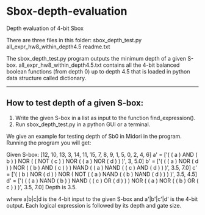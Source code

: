 # Sbox-depth-evaluation
Depth evaluation of 4-bit Sbox

There are three files in this folder:
sbox_depth_test.py
all_expr_hw8_within_depth4.5
readme.txt

The sbox_depth_test.py program outputs the minimum depth of a given S-box. 
all_expr_hw8_within_depth4.5.txt contains all the 4-bit balanced boolean functions (from depth 0) up to depth 4.5 that is loaded in python data structure called dictionary.

-------------------------------------------------------------------
How to test depth of a given S-box:
-------------------------------------------------------------------

1. Write the given S-box in a list as input to the function find_expression().
2. Run sbox_depth_test.py in a python GUI or a terminal.

We give an example for testing depth of Sb0 in Midori in the program. Running the program you will get:

Given S-box:
[12, 10, 13, 3, 14, 11, 15, 7, 8, 9, 1, 5, 0, 2, 4, 6]
a' = 
['( ( a ) AND ( b ) ) NOR ( ( NOT ( c ) ) NOR ( ( a ) NOR ( d ) ) )', 3, 5.0]
b' = 
['( ( ( a ) NOR ( d ) ) NOR ( ( b ) AND ( c ) ) ) NAND ( ( a ) NAND ( ( c ) AND ( d ) ) )', 3.5, 7.0]
c' = 
['( ( b ) NOR ( d ) ) NOR ( NOT ( ( a ) NAND ( ( b ) NAND ( d ) ) ) )', 3.5, 4.5]
d' = 
['( ( ( a ) NAND ( b ) ) NAND ( ( c ) OR ( d ) ) ) NOR ( ( a ) NOR ( ( b ) OR ( c ) ) )', 3.5, 7.0]
Depth is 3.5.

where a|b|c|d is the 4-bit input to the given S-box and a'|b'|c'|d' is the 4-bit output. Each logical expression is followed by its depth and gate size.
